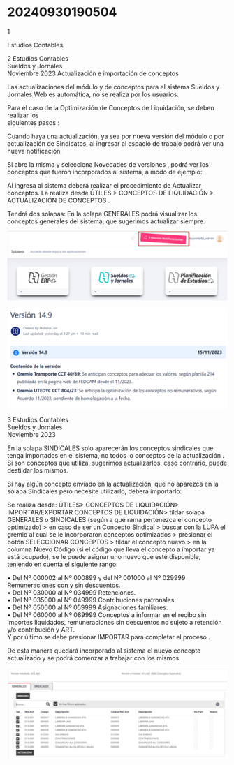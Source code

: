 # 20240930190504

 1 
 
  
Estudios Contables  


 
 
 
 2 Estudios Contables  
Sueldos y Jornales  
Noviembre 2023 Actualización e importación de conceptos  
 
Las actualizaciones del módulo y de conceptos para el sistema Sueldos y Jornales Web 
es automática, no se realiza por los usuarios.  
 
Para el caso de la Optimización de Conceptos de Liquidación, se deben realizar los  
siguientes  pasos : 
 
Cuando haya una actualización,  ya sea por nueva versión del módulo  o por actualización 
de Sindicatos, al ingresar al espacio de trabajo podrá  ver una nueva notificación.  
 
 
 
Si abre la misma y selecciona Novedades de versiones , podrá ver los conceptos que 
fueron incorporados al sistema, a modo de ejemplo:  
 
 
 
Al ingresa al sistema deberá realizar el procedimiento de Actualizar conceptos. La realiza 
desde  ÚTILES  > CONCEPTOS DE LIQUIDACIÓN  > ACTUALIZACIÓN DE CONCEPTOS . 
 
Tendrá dos solapas: En la solapa GENERALES  podrá visualizar los conceptos generales 
del sistema, que sugerimos actualizar siempre.  


![Image 1 from page 1](images/image_1_1.png)

![Image 2 from page 1](images/image_1_2.png)

 
 
 
 3 Estudios Contables  
Sueldos y Jornales  
Noviembre 2023  
 
 
 
En la solapa SINDICALES  solo aparecerán los conceptos sindicales que tenga importados 
en el sistema, no todos lo conceptos de la actualización . Si son conceptos que utiliza, 
sugerimos actualizarlos, caso contrario, puede destildar los mismos.  
 
Si hay algún concepto enviado en la actualización, que no aparezca en la solapa 
Sindicales  pero necesite utilizarlo, deberá importarlo:  
 
Se realiza desde:  ÚTILES> CONCEPTOS DE LIQUIDACIÓN> IMPORTAR/EXPORTAR 
CONCEPTOS DE LIQUIDACIÓN>  tildar solapa GENERALES o SINDICALES  (según a qué 
rama pertenezca el concepto optimizado)  > en caso de ser un Concepto Sindical  > buscar 
con la LUPA  el gremio al cual se le incorporaron conceptos optimizados  > presionar el 
botón SELECCIONAR CONCEPTOS  > tildar el concepto nuevo  > en la columna Nuevo 
Código  (si el código que lleva el concepto a importar ya está ocupado), se le puede 
asignar uno nuevo que esté disponible, teniendo en cuenta el siguiente rango:  
 
• Del Nº 000002  al Nº 000899  y del Nº 001000  al Nº 029999  Remuneraciones con 
y sin descuentos.  
• Del Nº 030000  al Nº 034999  Retenciones.  
• Del Nº 035000  al Nº 049999  Contribuciones patronales.  
• Del Nº 050000  al Nº 059999  Asignaciones familiares.  
• Del Nº 060000  al Nº 089999  Conceptos a informar en el recibo sin importes 
liquidados, remuneraciones  sin descuentos no sujeto a retención y/o contribución y 
ART.  
Y por último se debe presionar IMPORTAR  para completar el proceso . 
 
De esta manera quedará incorporado al sistema el nuevo concepto actualizado y se 
podrá comenzar a trabajar con los mismos.  
 


![Image 1 from page 2](images/image_2_1.png)

